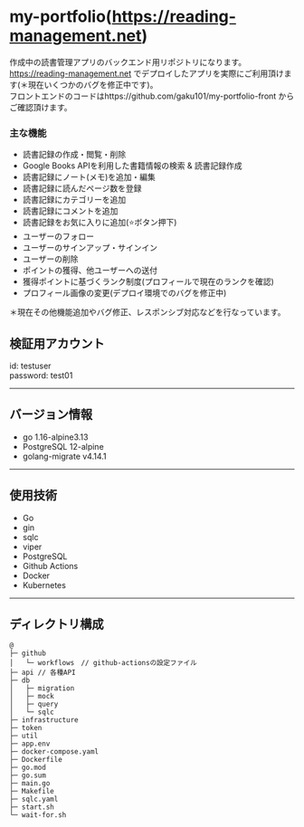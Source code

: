 # my-portfolio(https://reading-management.net)
作成中の読書管理アプリのバックエンド用リポジトリになります。  
https://reading-management.net でデプロイしたアプリを実際にご利用頂けます(＊現在いくつかのバグを修正中です)。  
フロントエンドのコードはhttps://github.com/gaku101/my-portfolio-front からご確認頂けます。  

### 主な機能
- 読書記録の作成・閲覧・削除
- Google Books APIを利用した書籍情報の検索 & 読書記録作成
- 読書記録にノート(メモ)を追加・編集
- 読書記録に読んだページ数を登録
- 読書記録にカテゴリーを追加
- 読書記録にコメントを追加
- 読書記録をお気に入りに追加(⭐️ボタン押下)
- ユーザーのフォロー
- ユーザーのサインアップ・サインイン
- ユーザーの削除
- ポイントの獲得、他ユーザーへの送付
- 獲得ポイントに基づくランク制度(プロフィールで現在のランクを確認)
- プロフィール画像の変更(デプロイ環境でのバグを修正中)

＊現在その他機能追加やバグ修正、レスポンシブ対応などを行なっています。


## 検証用アカウント

id: testuser  
password: test01

---

## バージョン情報

- go 1.16-alpine3.13
- PostgreSQL 12-alpine
- golang-migrate v4.14.1

---

## 使用技術

- Go  
- gin
- sqlc
- viper
- PostgreSQL
- Github Actions
- Docker 
- Kubernetes
---


## ディレクトリ構成

```
@
├─ github
│   └─ workflows　// github-actionsの設定ファイル
├─ api // 各種API
├─ db
│   ├─ migration
│   ├─ mock
│   ├─ query
│   └─ sqlc
├─ infrastructure
├─ token
├─ util
├─ app.env
├─ docker-compose.yaml
├─ Dockerfile
├─ go.mod
├─ go.sum
├─ main.go
├─ Makefile
├─ sqlc.yaml
├─ start.sh
└─ wait-for.sh
```
